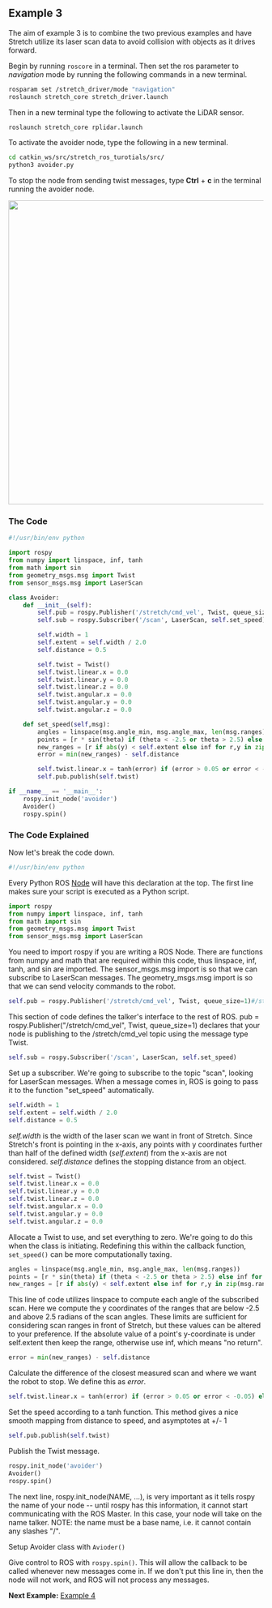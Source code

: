 ## Example 3

The aim of example 3 is to combine the two previous examples and have Stretch utilize its laser scan data to avoid collision with objects as it drives forward.

Begin by running `roscore` in a terminal. Then set the ros parameter to *navigation* mode  by running the following commands in a new terminal.

```bash
rosparam set /stretch_driver/mode "navigation"
roslaunch stretch_core stretch_driver.launch
```
Then in a new terminal type the following to activate the LiDAR sensor.
```bash
roslaunch stretch_core rplidar.launch
```
To activate the avoider node, type the following in a new terminal.
```bash
cd catkin_ws/src/stretch_ros_turotials/src/
python3 avoider.py
```
To stop the node from sending twist messages, type **Ctrl** + **c** in the terminal running the avoider node.

<p align="center">
  <img height=600 src="images/avoider.gif"/>
</p>

### The Code

```python
#!/usr/bin/env python

import rospy
from numpy import linspace, inf, tanh
from math import sin
from geometry_msgs.msg import Twist
from sensor_msgs.msg import LaserScan

class Avoider:
    def __init__(self):
        self.pub = rospy.Publisher('/stretch/cmd_vel', Twist, queue_size=1) #/stretch_diff_drive_controller/cmd_vel for gazebo
        self.sub = rospy.Subscriber('/scan', LaserScan, self.set_speed)

        self.width = 1
        self.extent = self.width / 2.0
        self.distance = 0.5

        self.twist = Twist()
        self.twist.linear.x = 0.0
        self.twist.linear.y = 0.0
        self.twist.linear.z = 0.0
        self.twist.angular.x = 0.0
        self.twist.angular.y = 0.0
        self.twist.angular.z = 0.0

    def set_speed(self,msg):
        angles = linspace(msg.angle_min, msg.angle_max, len(msg.ranges))
        points = [r * sin(theta) if (theta < -2.5 or theta > 2.5) else inf for r,theta in zip(msg.ranges, angles)]
        new_ranges = [r if abs(y) < self.extent else inf for r,y in zip(msg.ranges, points)]
        error = min(new_ranges) - self.distance

        self.twist.linear.x = tanh(error) if (error > 0.05 or error < -0.05) else 0
        self.pub.publish(self.twist)		

if __name__ == '__main__':
    rospy.init_node('avoider')
    Avoider()
    rospy.spin()
```

### The Code Explained

Now let's break the code down.

```python
#!/usr/bin/env python
```
Every Python ROS [Node](http://wiki.ros.org/Nodes) will have this declaration at the top. The first line makes sure your script is executed as a Python script.


```python
import rospy
from numpy import linspace, inf, tanh
from math import sin
from geometry_msgs.msg import Twist
from sensor_msgs.msg import LaserScan
```
You need to import rospy if you are writing a ROS Node. There are functions from numpy and math that are required within this code, thus linspace, inf, tanh, and sin are imported. The sensor_msgs.msg import is so that we can subscribe to LaserScan messages. The geometry_msgs.msg import is so that we can send velocity commands to the robot.


```python
self.pub = rospy.Publisher('/stretch/cmd_vel', Twist, queue_size=1)#/stretch_diff_drive_controller/cmd_vel for gazebo
```
This section of code defines the talker's interface to the rest of ROS. pub = rospy.Publisher("/stretch/cmd_vel", Twist, queue_size=1) declares that your node is publishing to the /stretch/cmd_vel topic using the message type Twist.


```python
self.sub = rospy.Subscriber('/scan', LaserScan, self.set_speed)
```
Set up a subscriber.  We're going to subscribe to the topic "scan", looking for LaserScan messages.  When a message comes in, ROS is going to pass it to the function "set_speed" automatically.


```python
self.width = 1
self.extent = self.width / 2.0
self.distance = 0.5
```
*self.width* is the width of the laser scan we want in front of Stretch. Since Stretch's front is pointing in the x-axis, any points with y coordinates further than half of the defined width (*self.extent*) from the x-axis are not considered. *self.distance* defines the stopping distance from an object.


```python
self.twist = Twist()
self.twist.linear.x = 0.0
self.twist.linear.y = 0.0
self.twist.linear.z = 0.0
self.twist.angular.x = 0.0
self.twist.angular.y = 0.0
self.twist.angular.z = 0.0
```
Allocate a Twist to use, and set everything to zero.  We're going to do this when the class is initiating. Redefining this within the callback function, `set_speed()` can be more computationally taxing.

```python
angles = linspace(msg.angle_min, msg.angle_max, len(msg.ranges))
points = [r * sin(theta) if (theta < -2.5 or theta > 2.5) else inf for r,theta in zip(msg.ranges, angles)]
new_ranges = [r if abs(y) < self.extent else inf for r,y in zip(msg.ranges, points)]
```
This line of code utilizes linspace to compute each angle of the subscribed scan. Here we  compute the y coordinates of the ranges that are below -2.5 and above 2.5 radians of the scan angles. These limits are sufficient for considering scan ranges in front of Stretch, but these values can be altered to your preference. If the absolute value of a point's y-coordinate is under self.extent then keep the range, otherwise use inf, which means "no return".


```python
error = min(new_ranges) - self.distance
```
Calculate the difference of the closest measured scan and where we want the robot to stop. We define this as *error*.


```python
self.twist.linear.x = tanh(error) if (error > 0.05 or error < -0.05) else 0
```
Set the speed according to a tanh function. This method gives a nice smooth mapping from distance to speed, and asymptotes at +/- 1


```python
self.pub.publish(self.twist)
```
Publish the Twist message.

```python
rospy.init_node('avoider')
Avoider()
rospy.spin()
```
The next line, rospy.init_node(NAME, ...), is very important as it tells rospy the name of your node -- until rospy has this information, it cannot start communicating with the ROS Master. In this case, your node will take on the name talker. NOTE: the name must be a base name, i.e. it cannot contain any slashes "/".

Setup Avoider class with `Avioder()`

Give control to ROS with `rospy.spin()`. This will allow the callback to be called whenever new messages come in. If we don't put this line in, then the node will not work, and ROS will not process any messages.

**Next Example:** [Example 4](example_4.md)
